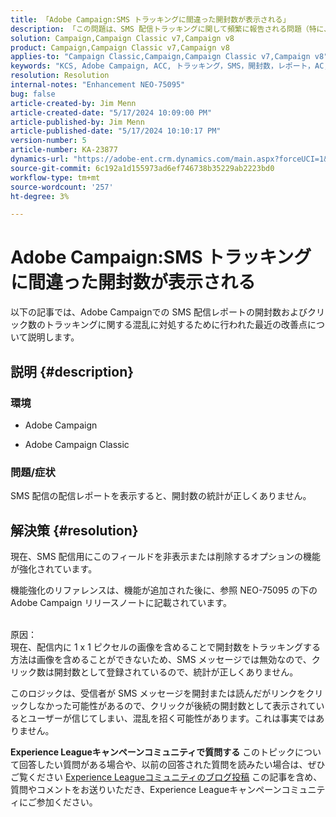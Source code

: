 ```yaml
---
title: 「Adobe Campaign:SMS トラッキングに間違った開封数が表示される」
description: 「この問題は、SMS 配信トラッキングに関して頻繁に報告される問題（特に、配信レポート内の誤った開封数）を文書化しています。」
solution: Campaign,Campaign Classic v7,Campaign v8
product: Campaign,Campaign Classic v7,Campaign v8
applies-to: "Campaign Classic,Campaign,Campaign Classic v7,Campaign v8"
keywords: "KCS, Adobe Campaign, ACC, トラッキング，SMS，開封数，レポート，AC, Adobe Campaign Classic, FAQ"
resolution: Resolution
internal-notes: "Enhancement NEO-75095"
bug: false
article-created-by: Jim Menn
article-created-date: "5/17/2024 10:09:00 PM"
article-published-by: Jim Menn
article-published-date: "5/17/2024 10:10:17 PM"
version-number: 5
article-number: KA-23877
dynamics-url: "https://adobe-ent.crm.dynamics.com/main.aspx?forceUCI=1&pagetype=entityrecord&etn=knowledgearticle&id=331bab0d-9a14-ef11-9f8a-6045bd006268"
source-git-commit: 6c192a1d155973ad6ef746738b35229ab2223bd0
workflow-type: tm+mt
source-wordcount: '257'
ht-degree: 3%

---
```


# Adobe Campaign:SMS トラッキングに間違った開封数が表示される


以下の記事では、Adobe Campaignでの SMS 配信レポートの開封数およびクリック数のトラッキングに関する混乱に対処するために行われた最近の改善点について説明します。

## 説明 {#description}


### 環境

- Adobe Campaign


- Adobe Campaign Classic




### 問題/症状

SMS 配信の配信レポートを表示すると、開封数の統計が正しくありません。


## 解決策 {#resolution}


現在、SMS 配信用にこのフィールドを非表示または削除するオプションの機能が強化されています。

機能強化のリファレンスは、機能が追加された後に、参照 NEO-75095 の下のAdobe Campaign リリースノートに記載されています。


<br>原因：<br>
現在、配信内に 1 x 1 ピクセルの画像を含めることで開封数をトラッキングする方法は画像を含めることができないため、SMS メッセージでは無効なので、クリック数は開封数として登録されているので、統計が正しくありません。

このロジックは、受信者が SMS メッセージを開封または読んだがリンクをクリックしなかった可能性があるので、クリックが後続の開封数として表示されているとユーザーが信じてしまい、混乱を招く可能性があります。これは事実ではありません。




<b>Experience Leagueキャンペーンコミュニティで質問する</b>
このトピックについて回答したい質問がある場合や、以前の回答された質問を読みたい場合は、ぜひご覧ください [Experience Leagueコミュニティのブログ投稿](https://experienceleaguecommunities.adobe.com/t5/adobe-campaign-classic-blogs/introducing-top-kcs-articles-curated-for-your-troubleshooting/bc-p/672426#M132 "リンクをたどる") この記事を含め、質問やコメントをお送りいただき、Experience Leagueキャンペーンコミュニティにご参加ください。
